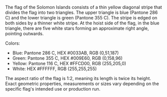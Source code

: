 The flag of the Solomon Islands consists of a thin yellow diagonal stripe that divides the flag into two triangles. The upper triangle is blue (Pantone 286 C) and the lower triangle is green (Pantone 355 C). The stripe is edged on both sides by a thinner white stripe. At the hoist side of the flag, in the blue triangle, there are five white stars forming an approximate right angle, pointing outwards.

Colors:
- Blue: Pantone 286 C, HEX #0033AB, RGB (0,51,187)
- Green: Pantone 355 C, HEX #009E60, RGB (0,158,96)
- Yellow: Pantone 116 C, HEX #FFCD00, RGB (255,205,0)
- White: HEX #FFFFFF, RGB (255,255,255)

The aspect ratio of the flag is 1:2, meaning its length is twice its height. Exact geometric properties, measurements or sizes vary depending on the specific flag's intended use or production run.